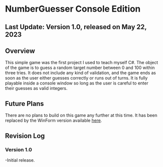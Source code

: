 # NumberGuesser Console Edition
## Last Update: Version 1.0, released on May 22, 2023
## Overview
This simple game was the first project I used to teach myself C#. The object of the game is to guess a random target number between 0 and 100 within three tries. It does not include any kind of validation, and the game ends as soon as the user either guesses correctly or runs out of turns. It is fully playable inside a console window so long as the user is careful to enter their guesses as valid integers.
## Future Plans
There are no plans to build on this game any further at this time. It has been replaced by the WinForm version available [here](https://github.com/davidpaulwilson01/Portfolio/tree/main/C%23%20Projects/01%20Number%20Guessing%20Game/WinForm%20Edition/NumberGuesserWinForm).
## Revision Log
### Version 1.0
-Initial release.